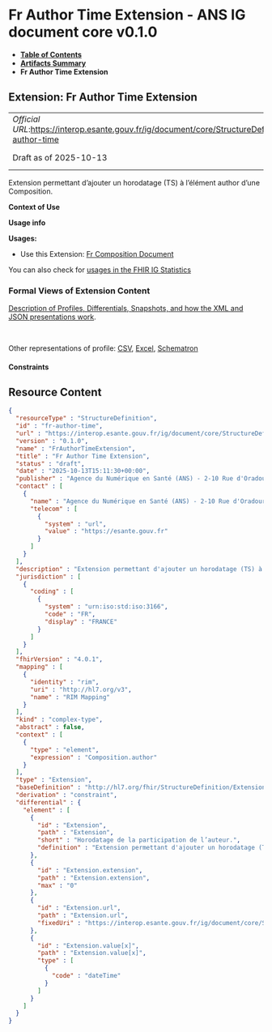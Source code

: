 # Fr Author Time Extension - ANS IG document core v0.1.0

* [**Table of Contents**](toc.md)
* [**Artifacts Summary**](artifacts.md)
* **Fr Author Time Extension**

## Extension: Fr Author Time Extension 

| | |
| :--- | :--- |
| *Official URL*:https://interop.esante.gouv.fr/ig/document/core/StructureDefinition/fr-author-time | *Version*:0.1.0 |
| Draft as of 2025-10-13 | *Computable Name*:FrAuthorTimeExtension |

Extension permettant d’ajouter un horodatage (TS) à l’élément author d’une Composition.

**Context of Use**

**Usage info**

**Usages:**

* Use this Extension: [Fr Composition Document](StructureDefinition-fr-composition-document.md)

You can also check for [usages in the FHIR IG Statistics](https://packages2.fhir.org/xig/ans.document.fr.core|current/StructureDefinition/fr-author-time)

### Formal Views of Extension Content

 [Description of Profiles, Differentials, Snapshots, and how the XML and JSON presentations work](http://build.fhir.org/ig/FHIR/ig-guidance/readingIgs.html#structure-definitions). 

 

Other representations of profile: [CSV](StructureDefinition-fr-author-time.csv), [Excel](StructureDefinition-fr-author-time.xlsx), [Schematron](StructureDefinition-fr-author-time.sch) 

#### Constraints



## Resource Content

```json
{
  "resourceType" : "StructureDefinition",
  "id" : "fr-author-time",
  "url" : "https://interop.esante.gouv.fr/ig/document/core/StructureDefinition/fr-author-time",
  "version" : "0.1.0",
  "name" : "FrAuthorTimeExtension",
  "title" : "Fr Author Time Extension",
  "status" : "draft",
  "date" : "2025-10-13T15:11:30+00:00",
  "publisher" : "Agence du Numérique en Santé (ANS) - 2-10 Rue d'Oradour-sur-Glane, 75015 Paris",
  "contact" : [
    {
      "name" : "Agence du Numérique en Santé (ANS) - 2-10 Rue d'Oradour-sur-Glane, 75015 Paris",
      "telecom" : [
        {
          "system" : "url",
          "value" : "https://esante.gouv.fr"
        }
      ]
    }
  ],
  "description" : "Extension permettant d'ajouter un horodatage (TS) à l'élément author d'une Composition.",
  "jurisdiction" : [
    {
      "coding" : [
        {
          "system" : "urn:iso:std:iso:3166",
          "code" : "FR",
          "display" : "FRANCE"
        }
      ]
    }
  ],
  "fhirVersion" : "4.0.1",
  "mapping" : [
    {
      "identity" : "rim",
      "uri" : "http://hl7.org/v3",
      "name" : "RIM Mapping"
    }
  ],
  "kind" : "complex-type",
  "abstract" : false,
  "context" : [
    {
      "type" : "element",
      "expression" : "Composition.author"
    }
  ],
  "type" : "Extension",
  "baseDefinition" : "http://hl7.org/fhir/StructureDefinition/Extension",
  "derivation" : "constraint",
  "differential" : {
    "element" : [
      {
        "id" : "Extension",
        "path" : "Extension",
        "short" : "Horodatage de la participation de l’auteur.",
        "definition" : "Extension permettant d'ajouter un horodatage (TS) à l'élément author d'une Composition."
      },
      {
        "id" : "Extension.extension",
        "path" : "Extension.extension",
        "max" : "0"
      },
      {
        "id" : "Extension.url",
        "path" : "Extension.url",
        "fixedUri" : "https://interop.esante.gouv.fr/ig/document/core/StructureDefinition/fr-author-time"
      },
      {
        "id" : "Extension.value[x]",
        "path" : "Extension.value[x]",
        "type" : [
          {
            "code" : "dateTime"
          }
        ]
      }
    ]
  }
}

```
